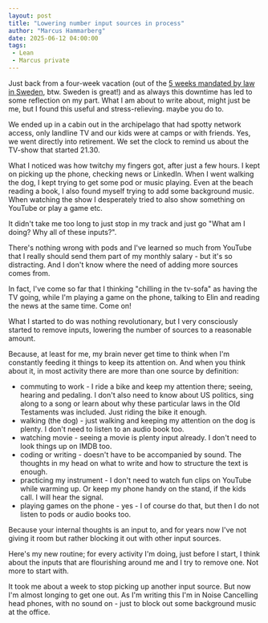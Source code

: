 ```yaml
---
layout: post
title: "Lowering number input sources in process"
author: "Marcus Hammarberg"
date: 2025-06-12 04:00:00
tags:
 - Lean
 - Marcus private
---
```


Just back from a four-week vacation (out of the [5 weeks mandated by law in Sweden](https://sweden.se/work-business/working-in-sweden/work-life-balance), btw. Sweden is great!) and as always this downtime has led to some reflection on my part. What I am about to write about, might just be me, but I found this useful and stress-relieving. maybe you do to.

We ended up in a cabin out in the archipelago that had spotty network access, only landline TV and our kids were at camps or with friends. Yes, we went directly into retirement. We set the clock to remind us about the TV-show that started 21.30.

What I noticed was how twitchy my fingers got, after just a few hours. I kept on picking up the phone, checking news or LinkedIn. When I went walking the dog, I kept trying to get some pod or music playing. Even at the beach reading a book, I also found myself trying to add some background music. When watching the show I desperately tried to also show something on YouTube or play a game etc.

It didn't take me too long to just stop in my track and just go "What am I doing? Why all of these inputs?".

<!-- excerpt-end -->

There's nothing wrong with pods and I've learned so much from YouTube that I really should send them part of my monthly salary - but it's so distracting. And I don't know where the need of adding more sources comes from.

In fact, I've come so far that I thinking "chilling in the tv-sofa" as having the TV going, while I'm playing a game on the phone, talking to Elin and reading the news at the same time. Come on!

What I started to do was nothing revolutionary, but I very consciously started to remove inputs, lowering the number of sources to a reasonable amount.

Because, at least for me, my brain never get time to think when I'm constantly feeding it things to keep its attention on. And when you think about it, in most activity there are more than one source by definition:

- commuting to work - I ride a bike and keep my attention there; seeing, hearing and pedaling. I don't also need to know about US politics, sing along to a song or learn about why these particular laws in the Old Testaments was included. Just riding the bike it enough.
- walking (the dog) - just walking and keeping my attention on the dog is plenty. I don't need to listen to an audio book too.
- watching movie - seeing a movie is plenty input already. I don't need to look things up on IMDB too.
- coding or writing - doesn't have to be accompanied by sound. The thoughts in my head on what to write and how to structure the text is enough.
- practicing my instrument - I don't need to watch fun clips on YouTube while warming up. Or keep my phone handy on the stand, if the kids call. I will hear the signal.
- playing games on the phone - yes - I of course do that, but then I do not listen to pods or audio books too.

Because your internal thoughts is an input to, and for years now I've not giving it room but rather blocking it out with other input sources.

Here's my new routine; for every activity I'm doing, just before I start, I think about the inputs that are flourishing around me and I try to remove one. Not more to start with.

It took me about a week to stop picking up another input source. But now I'm almost longing to get one out. As I'm writing this I'm in Noise Cancelling head phones, with no sound on - just to block out some background music at the office.
